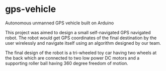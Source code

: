 # gps-vehicle
Autonomous unmanned GPS vehicle built on Arduino

This project was aimed to design a small self-navigated GPS navigated robot. The robot would get GPS coordinates of the final destination by the user wirelessly and navigate itself using an algorithm designed by our team.

The final design of the robot is a tri-wheeled toy car having two wheels at the back which are connected to two low power DC motors and a supporting roller ball having 360 degree freedom of motion.
